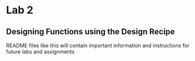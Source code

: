 # Lab 2

## Designing Functions using the Design Recipe
 
README files like this will contain important information and instructions for future labs and assignments
